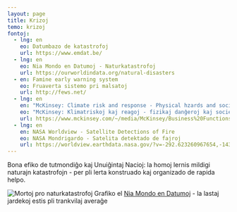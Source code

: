 ```yaml
---
layout: page
title: Krizoj
temo: krizoj
fontoj:
  - lng: en
    eo: Datumbazo de katastrofoj
    url: https://www.emdat.be/
  - lng: en
    eo: Nia Mondo en Datumoj - Naturkatastrofoj
    url: https://ourworldindata.org/natural-disasters
  - en: Famine early warning system
    eo: Fruaverta sistemo pri malsatoj
    url: http://fews.net/
  - lng: en
    en: "McKinsey: Climate risk and response - Physical hzards and socioeconomic impacts"
    eo: "McKinsey: Klimatriskoj kaj reagoj - fizikaj danĝeroj kaj sociekonomiaj efikoj"
    url: https://www.mckinsey.com/~/media/McKinsey/Business%20Functions/Sustainability/Our%20Insights/Climate%20risk%20and%20response%20Physical%20hazards%20and%20socioeconomic%20impacts/MGI-Climate-risk-and-response-vF.ashx
  - lng: en
    en: NASA Worldview - Satellite Detections of Fire
    eo: NASA Mondrigardo - Satelita detektado de fajroj
    url: https://worldview.earthdata.nasa.gov/?v=-292.623260967654,-143.11070020349717,271.58764290609054,139.45147939436305&t=2020-01-14-T08%3A00%3A00Z&i=2&l=MODIS_Terra_Thermal_Anomalies_Night(hidden),MODIS_Terra_Thermal_Anomalies_Day,MODIS_Aqua_Thermal_Anomalies_Night(hidden),MODIS_Aqua_Thermal_Anomalies_Day(hidden),VIIRS_SNPP_CorrectedReflectance_TrueColor(hidden),MODIS_Aqua_CorrectedReflectance_TrueColor(hidden),MODIS_Terra_CorrectedReflectance_TrueColor,VIIRS_SNPP_Thermal_Anomalies_375m_Night(hidden),VIIRS_SNPP_Thermal_Anomalies_375m_Day(hidden),Reference_Labels(hidden),Reference_Features(hidden),Coastlines&tr=fires_overview_2019
---
```




Bona efiko de tutmondiĝo kaj Unuiĝintaj Nacioj: la homoj lernis mildigi naturajn katastrofojn - per pli lerta konstruado kaj
organizado de rapida helpo.

![Mortoj pro naturkatastrofoj](https://ourworldindata.org/uploads/2019/11/Annual-deaths-by-natural-disaster.png)
Grafiko el [Nia Mondo en Datumoj](https://ourworldindata.org/natural-disasters) - la lastaj jardekoj estis pli trankvilaj averaĝe